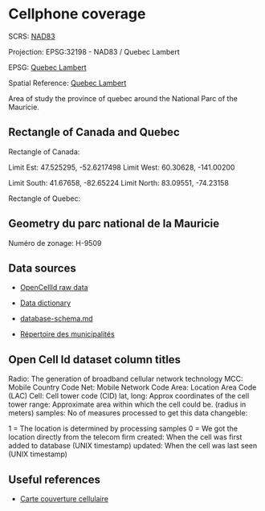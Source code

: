 # Cellphone coverage

SCRS: [NAD83](https://webapp.csrs-scrs.nrcan-rncan.gc.ca/geod/tools-outils/nad83-docs.php?locale=fr)

Projection: EPSG:32198 - NAD83 / Quebec Lambert

EPSG: [Quebec Lambert](https://epsg.io/32198)

Spatial Reference: [Quebec Lambert](https://spatialreference.org/ref/epsg/32198/)

Area of study the province of quebec around the National Parc of the Mauricie.

## Rectangle of Canada and Quebec

Rectangle of Canada:

Limit Est: 47.525295, -52.6217498
Limit West: 60.30628, -141.00200

Limit South: 41.67658, -82.65224
Limit North: 83.09551, -74.23158

Rectangle of Quebec:

## Geometry du parc national de la Mauricie

Numéro de zonage: H-9509

## Data sources

- [OpenCellId raw data](https://opencellid.org/downloads.php?token=pk.1da23ffb013861e4a1f48013212eadc0)
- [Data dictionary](https://wiki.opencellid.org/wiki/API#Filtering_of_data)
- [database-schema.md](https://github.com/edipermadi/opencellid-importer/blob/master/doc/database-schema.md)

- [Répertoire des municipalités](https://www.donneesquebec.ca/recherche/dataset/repertoire-des-municipalites-du-quebec)

## Open Cell Id dataset column titles

Radio: The generation of broadband cellular network technology
MCC: Mobile Country Code
Net: Mobile Network Code
Area: Location Area Code (LAC)
Cell: Cell tower code (CID)
lat, long: Approx coordinates of the cell tower
range: Approximate area within which the cell could be. (radius in meters)
samples: No of measures processed to get this data
changeble:

1 = The location is determined by processing samples
0 = We got the location directly from the telecom firm
created: When the cell was first added to database (UNIX timestamp)
updated: When the cell was last seen (UNIX timestamp)


## Useful references

- [Carte couverture cellulaire](https://www.planhub.ca/fr/planhub/coverage-map)